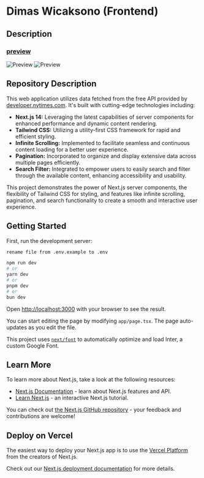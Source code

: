 # Dimas Wicaksono (Frontend)

## Description

### [preview](https://the-news-test.vercel.app/)

![Preview](https://i.ibb.co/MPrVs0v/screencapture-localhost-3000-2024-01-09-14-12-22.png)
![Preview](https://i.ibb.co/zfMP4qk/screencapture-localhost-3000-2024-01-09-14-13-00.png)

## Repository Description

This web application utilizes data fetched from the free API provided by [developer.nytimes.com](https://developer.nytimes.com). It's built with cutting-edge technologies including:

- **Next.js 14:** Leveraging the latest capabilities of server components for enhanced performance and dynamic content rendering.
- **Tailwind CSS:** Utilizing a utility-first CSS framework for rapid and efficient styling.
- **Infinite Scrolling:** Implemented to facilitate seamless and continuous content loading for a better user experience.
- **Pagination:** Incorporated to organize and display extensive data across multiple pages efficiently.
- **Search Filter:** Integrated to empower users to easily search and filter through the available content, enhancing accessibility and usability.

This project demonstrates the power of Next.js server components, the flexibility of Tailwind CSS for styling, and features like infinite scrolling, pagination, and search functionality to create a smooth and interactive user experience.

## Getting Started

First, run the development server:

```bash
rename file from .env.example to .env

npm run dev
# or
yarn dev
# or
pnpm dev
# or
bun dev
```

Open [http://localhost:3000](http://localhost:3000) with your browser to see the result.

You can start editing the page by modifying `app/page.tsx`. The page auto-updates as you edit the file.

This project uses [`next/font`](https://nextjs.org/docs/basic-features/font-optimization) to automatically optimize and load Inter, a custom Google Font.

## Learn More

To learn more about Next.js, take a look at the following resources:

- [Next.js Documentation](https://nextjs.org/docs) - learn about Next.js features and API.
- [Learn Next.js](https://nextjs.org/learn) - an interactive Next.js tutorial.

You can check out [the Next.js GitHub repository](https://github.com/vercel/next.js/) - your feedback and contributions are welcome!

## Deploy on Vercel

The easiest way to deploy your Next.js app is to use the [Vercel Platform](https://vercel.com/new?utm_medium=default-template&filter=next.js&utm_source=create-next-app&utm_campaign=create-next-app-readme) from the creators of Next.js.

Check out our [Next.js deployment documentation](https://nextjs.org/docs/deployment) for more details.
